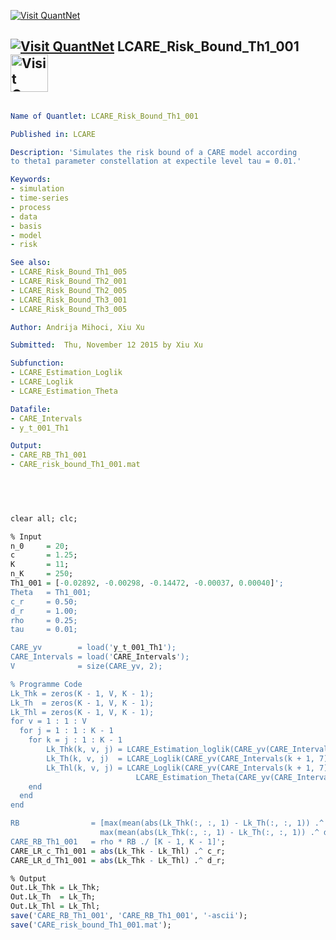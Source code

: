
[<img src="https://github.com/QuantLet/Styleguide-and-Validation-procedure/blob/master/pictures/banner.png" alt="Visit QuantNet">](http://quantlet.de/index.php?p=info)

## [<img src="https://github.com/QuantLet/Styleguide-and-Validation-procedure/blob/master/pictures/qloqo.png" alt="Visit QuantNet">](http://quantlet.de/) **LCARE_Risk_Bound_Th1_001** [<img src="https://github.com/QuantLet/Styleguide-and-Validation-procedure/blob/master/pictures/QN2.png" width="60" alt="Visit QuantNet 2.0">](http://quantlet.de/d3/ia)


```yaml

Name of Quantlet: LCARE_Risk_Bound_Th1_001

Published in: LCARE

Description: 'Simulates the risk bound of a CARE model according
to theta1 parameter constellation at expectile level tau = 0.01.'

Keywords:
- simulation
- time-series
- process
- data
- basis
- model   
- risk

See also: 
- LCARE_Risk_Bound_Th1_005
- LCARE_Risk_Bound_Th2_001
- LCARE_Risk_Bound_Th2_005
- LCARE_Risk_Bound_Th3_001
- LCARE_Risk_Bound_Th3_005

Author: Andrija Mihoci, Xiu Xu

Submitted:  Thu, November 12 2015 by Xiu Xu

Subfunction:
- LCARE_Estimation_Loglik
- LCARE_Loglik
- LCARE_Estimation_Theta

Datafile: 
- CARE_Intervals
- y_t_001_Th1

Output:
- CARE_RB_Th1_001
- CARE_risk_bound_Th1_001.mat

```




```R

 
 

clear all; clc;

% Input
n_0     = 20;                                
c       = 1.25;                                
K       = 11;                                  
n_K     = 250;                               
Th1_001 = [-0.02892, -0.00298, -0.14472, -0.00037, 0.00040]';
Theta   = Th1_001;
c_r     = 0.50; 
d_r     = 1.00;                  
rho     = 0.25;                             
tau     = 0.01;

CARE_yv        = load('y_t_001_Th1');           
CARE_Intervals = load('CARE_Intervals');
V              = size(CARE_yv, 2);

% Programme Code
Lk_Thk = zeros(K - 1, V, K - 1); 
Lk_Th  = zeros(K - 1, V, K - 1); 
Lk_Thl = zeros(K - 1, V, K - 1);
for v = 1 : 1 : V
  for j = 1 : 1 : K - 1
    for k = j : 1 : K - 1
      	Lk_Thk(k, v, j) = LCARE_Estimation_loglik(CARE_yv(CARE_Intervals(k + 1, 7) : end, v), tau);
      	Lk_Th(k, v, j)  = LCARE_Loglik(CARE_yv(CARE_Intervals(k + 1, 7) : end, v), tau, Theta);
      	Lk_Thl(k, v, j) = LCARE_Loglik(CARE_yv(CARE_Intervals(k + 1, 7) : end, v), tau, ...
                        	LCARE_Estimation_Theta(CARE_yv(CARE_Intervals(j, 7) : end, v), tau));
    end
  end
end

RB                = [max(mean(abs(Lk_Thk(:, :, 1) - Lk_Th(:, :, 1)) .^ c_r, 2));
                    max(mean(abs(Lk_Thk(:, :, 1) - Lk_Th(:, :, 1)) .^ d_r, 2))];
CARE_RB_Th1_001   = rho * RB ./ [K - 1, K - 1]';
CARE_LR_c_Th1_001 = abs(Lk_Thk - Lk_Thl) .^ c_r;
CARE_LR_d_Th1_001 = abs(Lk_Thk - Lk_Thl) .^ d_r;

% Output
Out.Lk_Thk = Lk_Thk; 
Out.Lk_Th  = Lk_Th; 
Out.Lk_Thl = Lk_Thl;
save('CARE_RB_Th1_001', 'CARE_RB_Th1_001', '-ascii');
save('CARE_risk_bound_Th1_001.mat');


 